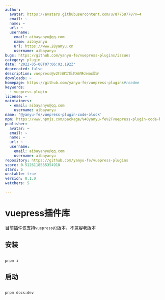 ```yaml
---
author:
  avatar: https://avatars.githubusercontent.com/u/87758778?v=4
  email: ~
  name: ~
  url: ~
  username:
    email: aibayanyu@qq.com
    name: aibayanyu
    url: https://www.28yanyu.cn
    username: aibayanyu
bugs: https://github.com/yanyu-fe/vuepress-plugins/issues
category: plugin
date: '2022-05-08T07:06:02.192Z'
deprecated: false
description: vuepress@v2代码实现代码块demo展示
downloads: ~
homepage: https://github.com/yanyu-fe/vuepress-plugins#readme
keywords:
  - vuepress-plugin
license: ~
maintainers:
  - email: aibayanyu@qq.com
    username: aibayanyu
name: '@yanyu-fe/vuepress-plugin-code-block'
npm: https://www.npmjs.com/package/%40yanyu-fe%2Fvuepress-plugin-code-block
publisher:
  avatar: ~
  email: ~
  name: ~
  url: ~
  username:
    email: aibayanyu@qq.com
    username: aibayanyu
repository: https://github.com/yanyu-fe/vuepress-plugins
score: 0.5126118555354918
stars: 5
unstable: true
version: 0.1.0
watchers: 5

---
```


# vuepress插件库

目前插件仅支持`vuepress@2`版本，不兼容老版本

## 安装

```shell

pnpm i

```

## 启动

```shell

pnpm docs:dev

```
